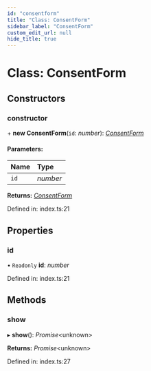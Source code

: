 ```yaml
---
id: "consentform"
title: "Class: ConsentForm"
sidebar_label: "ConsentForm"
custom_edit_url: null
hide_title: true
---
```


# Class: ConsentForm

## Constructors

### constructor

\+ **new ConsentForm**(`id`: *number*): [*ConsentForm*](consentform.md)

#### Parameters:

Name | Type |
:------ | :------ |
`id` | *number* |

**Returns:** [*ConsentForm*](consentform.md)

Defined in: index.ts:21

## Properties

### id

• `Readonly` **id**: *number*

Defined in: index.ts:21

## Methods

### show

▸ **show**(): *Promise*<unknown\>

**Returns:** *Promise*<unknown\>

Defined in: index.ts:27
